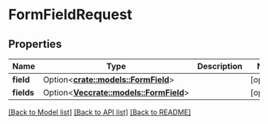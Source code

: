 # FormFieldRequest

## Properties

Name | Type | Description | Notes
------------ | ------------- | ------------- | -------------
**field** | Option<[**crate::models::FormField**](FormField.md)> |  | [optional]
**fields** | Option<[**Vec<crate::models::FormField>**](FormField.md)> |  | [optional]

[[Back to Model list]](../README.md#documentation-for-models) [[Back to API list]](../README.md#documentation-for-api-endpoints) [[Back to README]](../README.md)


